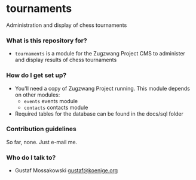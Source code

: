 # tournaments #

Administration and display of chess tournaments

### What is this repository for? ###

* `tournaments` is a module for the Zugzwang Project CMS to administer and display results of chess tournaments

### How do I get set up? ###

* You'll need a copy of Zugzwang Project running. This module depends on other modules:
  * `events` events module
  * `contacts` contacts module
* Required tables for the database can be found in the docs/sql folder

### Contribution guidelines ###

So far, none. Just e-mail me.

### Who do I talk to? ###

* Gustaf Mossakowski <gustaf@koenige.org>
